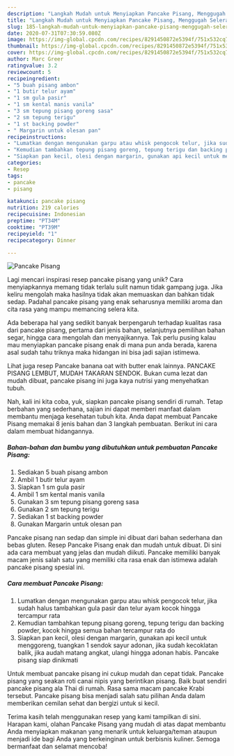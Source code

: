 ```yaml
---
description: "Langkah Mudah untuk Menyiapkan Pancake Pisang, Menggugah Selera"
title: "Langkah Mudah untuk Menyiapkan Pancake Pisang, Menggugah Selera"
slug: 185-langkah-mudah-untuk-menyiapkan-pancake-pisang-menggugah-selera
date: 2020-07-31T07:30:59.080Z
image: https://img-global.cpcdn.com/recipes/8291450872e5394f/751x532cq70/pancake-pisang-foto-resep-utama.jpg
thumbnail: https://img-global.cpcdn.com/recipes/8291450872e5394f/751x532cq70/pancake-pisang-foto-resep-utama.jpg
cover: https://img-global.cpcdn.com/recipes/8291450872e5394f/751x532cq70/pancake-pisang-foto-resep-utama.jpg
author: Marc Greer
ratingvalue: 3.2
reviewcount: 5
recipeingredient:
- "5 buah pisang ambon"
- "1 butir telur ayam"
- "1 sm gula pasir"
- "1 sm kental manis vanila"
- "3 sm tepung pisang goreng sasa"
- "2 sm tepung terigu"
- "1 st backing powder"
- " Margarin untuk olesan pan"
recipeinstructions:
- "Lumatkan dengan mengunakan garpu atau whisk pengocok telur, jika sudah halus tambahkan gula pasir dan telur ayam kocok hingga tercampur rata"
- "Kemudian tambahkan tepung pisang goreng, tepung terigu dan backing powder, kocok hingga semua bahan tercampur rata do"
- "Siapkan pan kecil, olesi dengan margarin, gunakan api kecil untuk menggoreng, tuangkan 1 sendok sayur adonan, jika sudah kecoklatan balik, jika audah matang angkat, ulangi hingga adonan habis. Pancake pisang siap dinikmati"
categories:
- Resep
tags:
- pancake
- pisang

katakunci: pancake pisang 
nutrition: 219 calories
recipecuisine: Indonesian
preptime: "PT34M"
cooktime: "PT39M"
recipeyield: "1"
recipecategory: Dinner

---
```



![Pancake Pisang](https://img-global.cpcdn.com/recipes/8291450872e5394f/751x532cq70/pancake-pisang-foto-resep-utama.jpg)

Lagi mencari inspirasi resep pancake pisang yang unik? Cara menyiapkannya memang tidak terlalu sulit namun tidak gampang juga. Jika keliru mengolah maka hasilnya tidak akan memuaskan dan bahkan tidak sedap. Padahal pancake pisang yang enak seharusnya memiliki aroma dan cita rasa yang mampu memancing selera kita.

Ada beberapa hal yang sedikit banyak berpengaruh terhadap kualitas rasa dari pancake pisang, pertama dari jenis bahan, selanjutnya pemilihan bahan segar, hingga cara mengolah dan menyajikannya. Tak perlu pusing kalau mau menyiapkan pancake pisang enak di mana pun anda berada, karena asal sudah tahu triknya maka hidangan ini bisa jadi sajian istimewa.

Lihat juga resep Pancake banana oat with butter enak lainnya. PANCAKE PISANG LEMBUT, MUDAH TAKARAN SENDOK. Bukan cuma lezat dan mudah dibuat, pancake pisang ini juga kaya nutrisi yang menyehatkan tubuh.


Nah, kali ini kita coba, yuk, siapkan pancake pisang sendiri di rumah. Tetap berbahan yang sederhana, sajian ini dapat memberi manfaat dalam membantu menjaga kesehatan tubuh kita. Anda dapat membuat Pancake Pisang memakai 8 jenis bahan dan 3 langkah pembuatan. Berikut ini cara dalam membuat hidangannya.

<!--inarticleads1-->

##### Bahan-bahan dan bumbu yang dibutuhkan untuk pembuatan Pancake Pisang:

1. Sediakan 5 buah pisang ambon
1. Ambil 1 butir telur ayam
1. Siapkan 1 sm gula pasir
1. Ambil 1 sm kental manis vanila
1. Gunakan 3 sm tepung pisang goreng sasa
1. Gunakan 2 sm tepung terigu
1. Sediakan 1 st backing powder
1. Gunakan  Margarin untuk olesan pan


Pancake pisang nan sedap dan simple ini dibuat dari bahan sederhana dan bebas gluten. Resep Pancake Pisang enak dan mudah untuk dibuat. Di sini ada cara membuat yang jelas dan mudah diikuti. Pancake memiliki banyak macam jenis salah satu yang memiliki cita rasa enak dan istimewa adalah pancake pisang spesial ini. 

<!--inarticleads2-->

##### Cara membuat Pancake Pisang:

1. Lumatkan dengan mengunakan garpu atau whisk pengocok telur, jika sudah halus tambahkan gula pasir dan telur ayam kocok hingga tercampur rata
1. Kemudian tambahkan tepung pisang goreng, tepung terigu dan backing powder, kocok hingga semua bahan tercampur rata do
1. Siapkan pan kecil, olesi dengan margarin, gunakan api kecil untuk menggoreng, tuangkan 1 sendok sayur adonan, jika sudah kecoklatan balik, jika audah matang angkat, ulangi hingga adonan habis. Pancake pisang siap dinikmati


Untuk membuat pancake pisang ini cukup mudah dan cepat tidak. Pancake pisang yang seakan roti canai nipis yang berintikan pisang. Baik buat sendiri pancake pisang ala Thai di rumah. Rasa sama macam pancake Krabi tersebut. Pancake pisang bisa menjadi salah satu pilihan Anda dalam memberikan cemilan sehat dan bergizi untuk si kecil. 

Terima kasih telah menggunakan resep yang kami tampilkan di sini. Harapan kami, olahan Pancake Pisang yang mudah di atas dapat membantu Anda menyiapkan makanan yang menarik untuk keluarga/teman ataupun menjadi ide bagi Anda yang berkeinginan untuk berbisnis kuliner. Semoga bermanfaat dan selamat mencoba!
